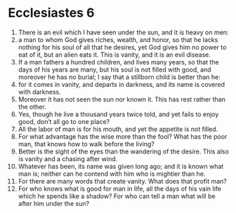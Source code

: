 ﻿
# Ecclesiastes 6
1. There is an evil which I have seen under the sun, and it is heavy on men: 
2. a man to whom God gives riches, wealth, and honor, so that he lacks nothing for his soul of all that he desires, yet God gives him no power to eat of it, but an alien eats it. This is vanity, and it is an evil disease. 
3. If a man fathers a hundred children, and lives many years, so that the days of his years are many, but his soul is not filled with good, and moreover he has no burial; I say that a stillborn child is better than he: 
4. for it comes in vanity, and departs in darkness, and its name is covered with darkness. 
5. Moreover it has not seen the sun nor known it. This has rest rather than the other. 
6. Yes, though he live a thousand years twice told, and yet fails to enjoy good, don’t all go to one place? 
7. All the labor of man is for his mouth, and yet the appetite is not filled. 
8. For what advantage has the wise more than the fool? What has the poor man, that knows how to walk before the living? 
9. Better is the sight of the eyes than the wandering of the desire. This also is vanity and a chasing after wind. 
10. Whatever has been, its name was given long ago; and it is known what man is; neither can he contend with him who is mightier than he. 
11. For there are many words that create vanity. What does that profit man? 
12. For who knows what is good for man in life, all the days of his vain life which he spends like a shadow? For who can tell a man what will be after him under the sun? 
